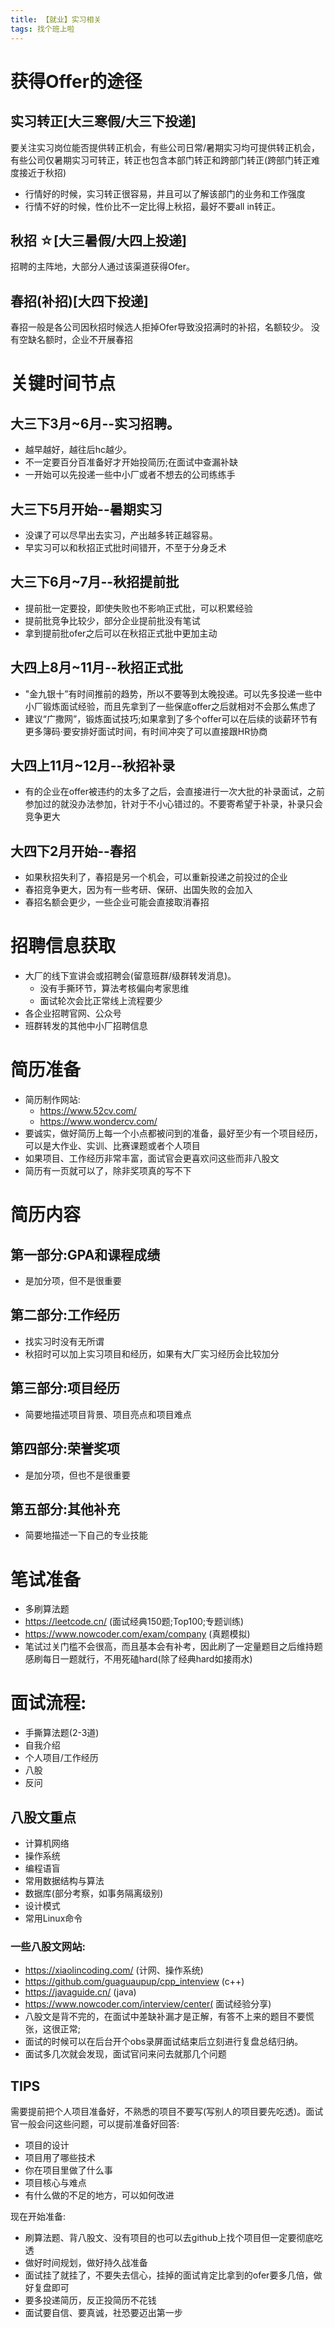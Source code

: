 ```yaml
---
title: 【就业】实习相关
tags: 找个班上啦
---
```

# 获得Offer的途径
## 实习转正[大三寒假/大三下投递]
要关注实习岗位能否提供转正机会，有些公司日常/暑期实习均可提供转正机会，有些公司仅暑期实习可转正，转正也包含本部门转正和跨部门转正(跨部门转正难度接近于秋招)
- 行情好的时候，实习转正很容易，并且可以了解该部门的业务和工作强度
- 行情不好的时候，性价比不一定比得上秋招，最好不要all in转正。
## 秋招 ☆[大三暑假/大四上投递]
招聘的主阵地，大部分人通过该渠道获得Ofer。

## 春招(补招)[大四下投递]
春招一般是各公司因秋招时候选人拒掉Ofer导致没招满时的补招，名额较少。
没有空缺名额时，企业不开展春招

# 关键时间节点
## 大三下3月~6月--实习招聘。
- 越早越好，越往后hc越少。
- 不一定要百分百准备好才开始投简历;在面试中查漏补缺
- 一开始可以先投递一些中小厂或者不想去的公司练练手

## 大三下5月开始--暑期实习
- 没课了可以尽早出去实习，产出越多转正越容易。
- 早实习可以和秋招正式批时间错开，不至于分身乏术

## 大三下6月~7月--秋招提前批
- 提前批一定要投，即使失败也不影响正式批，可以积累经验
- 提前批竞争比较少，部分企业提前批没有笔试
- 拿到提前批ofer之后可以在秋招正式批中更加主动

## 大四上8月~11月--秋招正式批
- "金九银十”有时间推前的趋势，所以不要等到太晚投递。可以先多投递一些中小厂锻炼面试经验，而且先拿到了一些保底offer之后就相对不会那么焦虑了
- 建议“广撒网”，锻炼面试技巧;如果拿到了多个offer可以在后续的谈薪环节有更多簿码·要安排好面试时间，有时间冲突了可以直接跟HR协商
## 大四上11月~12月--秋招补录
- 有的企业在offer被违约的太多了之后，会直接进行一次大批的补录面试，之前参加过的就没办法参加，针对于不小心错过的。不要寄希望于补录，补录只会竞争更大
## 大四下2月开始--春招
- 如果秋招失利了，春招是另一个机会，可以重新投递之前投过的企业
- 春招竞争更大，因为有一些考研、保研、出国失败的会加入
- 春招名额会更少，一些企业可能会直接取消春招

# 招聘信息获取
- 大厂的线下宣讲会或招聘会(留意班群/级群转发消息)。
  - 没有手撕环节，算法考核偏向考家思维
  - 面试轮次会比正常线上流程要少
- 各企业招聘官网、公众号
- 班群转发的其他中小厂招聘信息

# 简历准备
- 简历制作网站:
    - https://www.52cv.com/
    - https://www.wondercv.com/
- 要诚实，做好简历上每一个小点都被问到的准备，最好至少有一个项目经历，可以是大作业、实训、比赛课题或者个人项目
- 如果项目、工作经历非常丰富，面试官会更喜欢问这些而非八股文
- 简历有一页就可以了，除非奖项真的写不下
# 简历内容
## 第一部分:GPA和课程成绩
- 是加分项，但不是很重要
## 第二部分:工作经历
- 找实习时没有无所谓
- 秋招时可以加上实习项目和经历，如果有大厂实习经历会比较加分
## 第三部分:项目经历
- 简要地描述项目背景、项目亮点和项目难点
## 第四部分:荣誉奖项
- 是加分项，但也不是很重要
## 第五部分:其他补充
- 简要地描述一下自己的专业技能


# 笔试准备
- 多刷算法题
- https://leetcode.cn/ (面试经典150题;Top100;专题训练)
- https://www.nowcoder.com/exam/company (真题模拟)
- 笔试过关门槛不会很高，而且基本会有补考，因此刷了一定量题目之后维持题感刷每日一题就行，不用死磕hard(除了经典hard如接雨水)

# 面试流程:
- 手撕算法题(2-3道)
- 自我介绍
- 个人项目/工作经历
- 八股
- 反问

## 八股文重点
- 计算机网络
- 操作系统
- 编程语盲
- 常用数据结构与算法
- 数据库(部分考察，如事务隔离级别)
- 设计模式
- 常用Linux命令
### 一些八股文网站:
- https://xiaolincoding.com/ (计网、操作系统)
- https://github.com/guaguaupup/cpp_intenview (c++)
- https://javaguide.cn/ (java)
- https://www.nowcoder.com/interview/center( 面试经验分享)
- 八股文是背不完的，在面试中差缺补漏才是正解，有答不上来的题目不要慌张，这很正常;
- 面试的时候可以在后台开个obs录屏面试结束后立刻进行复盘总结归纳。
- 面试多几次就会发现，面试官问来问去就那几个问题

## TIPS 
需要提前把个人项目准备好，不熟悉的项目不要写(写别人的项目要先吃透)。面试官一般会问这些问题，可以提前准备好回答:
- 项目的设计
- 项目用了哪些技术
- 你在项目里做了什么事
- 项目核心与难点
- 有什么做的不足的地方，可以如何改进

现在开始准备:
- 刷算法题、背八股文、没有项目的也可以去github上找个项目但一定要彻底吃透
- 做好时间规划，做好持久战准备
- 面试挂了就挂了，不要失去信心，挂掉的面试肯定比拿到的ofer要多几倍，做好复盘即可
- 要多投递简历，反正投简历不花钱
- 面试要自信、要真诚，社恐要迈出第一步